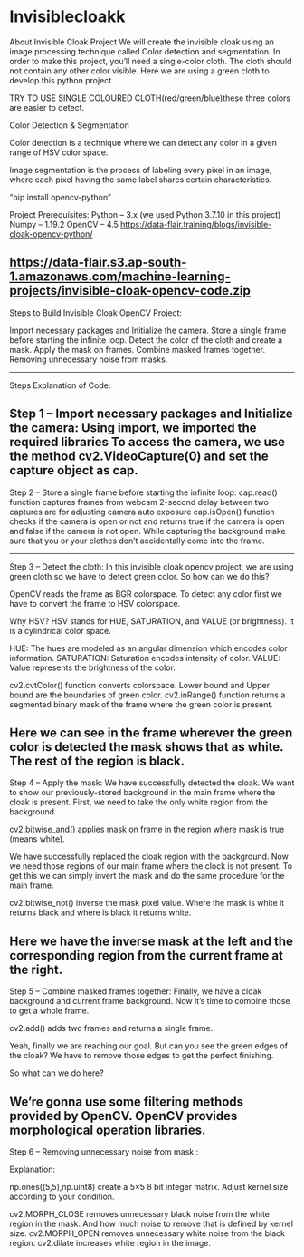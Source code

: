 # Invisiblecloakk


About Invisible Cloak Project
We will create the invisible cloak using an image processing technique called Color detection and segmentation. In order to make this project, you’ll need a single-color cloth. The cloth should not contain any other color visible. Here we are using a green cloth to develop this python project.

TRY TO USE SINGLE COLOURED CLOTH(red/green/blue)these three colors are easier to detect.

Color Detection & Segmentation


Color detection is a technique where we can detect any color in a given range of HSV color space.

Image segmentation is the process of labeling every pixel in an image, where each pixel having the same label shares certain characteristics.

“pip install opencv-python”

Project Prerequisites:
Python – 3.x (we used Python 3.7.10 in this project)
Numpy – 1.19.2
OpenCV – 4.5
https://data-flair.training/blogs/invisible-cloak-opencv-python/

https://data-flair.s3.ap-south-1.amazonaws.com/machine-learning-projects/invisible-cloak-opencv-code.zip
----------------------------------------------------------------------------------------------
Steps to Build Invisible Cloak OpenCV Project:


Import necessary packages and Initialize the camera.
Store a single frame before starting the infinite loop.
Detect the color of the cloth and create a mask.
Apply the mask on frames.
Combine masked frames together.
Removing unnecessary noise from masks.

--------------------------------------------

Steps Explanation of Code:

Step 1 – Import necessary packages and Initialize the camera:
Using import, we imported the required libraries
To access the camera, we use the method cv2.VideoCapture(0) and set the capture object as cap.
-------------------------------------------------
Step 2 – Store a single frame before starting the infinite loop:
cap.read() function captures frames from webcam
2-second delay between two captures are for adjusting camera auto exposure
cap.isOpen() function checks if the camera is open or not and returns true if the camera is open and false if the camera is not open.
While capturing the background make sure that you or your clothes don’t accidentally come into the frame.

----------------------------------------------
Step 3 – Detect the cloth:
In this invisible cloak opencv project, we are using green cloth so we have to detect green color. So how can we do this?

OpenCV reads the frame as BGR colorspace. To detect any color first we have to convert the frame to HSV colorspace.

Why HSV?
HSV stands for HUE, SATURATION, and VALUE (or brightness). It is a cylindrical color space.

 
HUE: The hues are modeled as an angular dimension which encodes color information.
SATURATION: Saturation encodes intensity of color.
VALUE: Value represents the brightness of the color.

cv2.cvtColor() function converts colorspace.
Lower bound and Upper bound are the boundaries of green color.
cv2.inRange() function returns a segmented binary mask of the frame where the green color is present.

Here we can see in the frame wherever the green color is detected the mask shows that as white. The rest of the region is black.
-------------------------------------------
Step 4 – Apply the mask:
We have successfully detected the cloak. We want to show our previously-stored background in the main frame where the cloak is present. First, we need to take the only white region from the background.

cv2.bitwise_and() applies mask on frame in the region where mask is true (means white).

We have successfully replaced the cloak region with the background. Now we need those regions of our main frame where the clock is not present. To get this we can simply invert the mask and do the same procedure for the main frame.

cv2.bitwise_not() inverse the mask pixel value. Where the mask is white it returns black and where is black it returns white.


Here we have the inverse mask at the left and the corresponding region from the current frame at the right.
---------------------------------------
Step 5 – Combine masked frames together:
Finally, we have a cloak background and current frame background. Now it’s time to combine those to get a whole frame.

cv2.add() adds two frames and returns a single frame.

Yeah, finally we are reaching our goal. But can you see the green edges of the cloak? We have to remove those edges to get the perfect finishing.

So what can we do here?

We’re gonna use some filtering methods provided by OpenCV. OpenCV provides morphological operation libraries.
-----------------------------------
Step 6 – Removing unnecessary noise from mask :

Explanation:

np.ones((5,5),np.uint8) create a 5×5 8 bit integer matrix.
Adjust kernel size according to your condition.

cv2.MORPH_CLOSE removes unnecessary black noise from the white region in the mask. And how much noise to remove that is defined by kernel size.
cv2.MORPH_OPEN removes unnecessary white noise from the black region.
cv2.dilate increases white region in the image.

